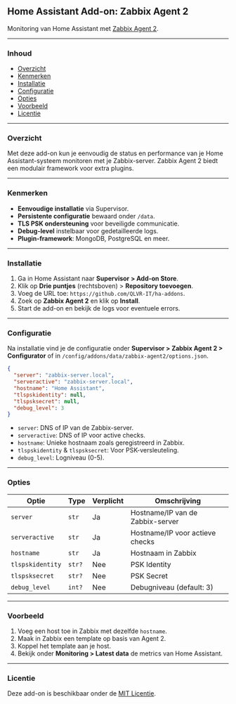 ## Home Assistant Add-on: Zabbix Agent 2

Monitoring van Home Assistant met [Zabbix Agent 2](https://www.zabbix.com/documentation/current/en/manual/concepts/agent2).

---

### Inhoud

* [Overzicht](#overzicht)
* [Kenmerken](#kenmerken)
* [Installatie](#installatie)
* [Configuratie](#configuratie)
* [Opties](#opties)
* [Voorbeeld](#voorbeeld)
* [Licentie](#licentie)

---

### Overzicht

Met deze add-on kun je eenvoudig de status en performance van je Home Assistant-systeem monitoren met je Zabbix-server. Zabbix Agent 2 biedt een modulair framework voor extra plugins.

---

### Kenmerken

* **Eenvoudige installatie** via Supervisor.
* **Persistente configuratie** bewaard onder `/data`.
* **TLS PSK ondersteuning** voor beveiligde communicatie.
* **Debug-level** instelbaar voor gedetailleerde logs.
* **Plugin-framework**: MongoDB, PostgreSQL en meer.

---

### Installatie

1. Ga in Home Assistant naar **Supervisor > Add-on Store**.
2. Klik op **Drie puntjes** (rechtsboven) > **Repository toevoegen**.
3. Voeg de URL toe: `https://github.com/QLVR-IT/ha-addons`.
4. Zoek op **Zabbix Agent 2** en klik op **Install**.
5. Start de add-on en bekijk de logs voor eventuele errors.

---

### Configuratie

Na installatie vind je de configuratie onder **Supervisor > Zabbix Agent 2 > Configurator** of in `/config/addons/data/zabbix-agent2/options.json`.

```json
{
  "server": "zabbix-server.local",
  "serveractive": "zabbix-server.local",
  "hostname": "Home Assistant",
  "tlspskidentity": null,
  "tlspsksecret": null,
  "debug_level": 3
}
```

* `server`: DNS of IP van de Zabbix-server.
* `serveractive`: DNS of IP voor active checks.
* `hostname`: Unieke hostnaam zoals geregistreerd in Zabbix.
* `tlspskidentity` & `tlspsksecret`: Voor PSK-versleuteling.
* `debug_level`: Logniveau (0-5).

---

### Opties

| Optie            | Type   | Verplicht | Omschrijving                     |
| ---------------- | ------ | --------- | -------------------------------- |
| `server`         | `str`  | Ja        | Hostname/IP van de Zabbix-server |
| `serveractive`   | `str`  | Ja        | Hostname/IP voor actieve checks  |
| `hostname`       | `str`  | Ja        | Hostnaam in Zabbix               |
| `tlspskidentity` | `str?` | Nee       | PSK Identity                     |
| `tlspsksecret`   | `str?` | Nee       | PSK Secret                       |
| `debug_level`    | `int?` | Nee       | Debugniveau (default: 3)         |

---

### Voorbeeld

1. Voeg een host toe in Zabbix met dezelfde `hostname`.
2. Maak in Zabbix een template op basis van Agent 2.
3. Koppel het template aan je host.
4. Bekijk onder **Monitoring > Latest data** de metrics van Home Assistant.

---

### Licentie

Deze add-on is beschikbaar onder de [MIT Licentie](https://opensource.org/licenses/MIT).
